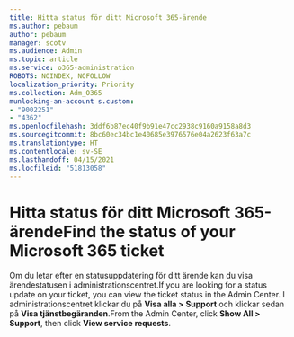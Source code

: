 ```yaml
---
title: Hitta status för ditt Microsoft 365-ärende
ms.author: pebaum
author: pebaum
manager: scotv
ms.audience: Admin
ms.topic: article
ms.service: o365-administration
ROBOTS: NOINDEX, NOFOLLOW
localization_priority: Priority
ms.collection: Adm_O365
munlocking-an-account s.custom:
- "9002251"
- "4362"
ms.openlocfilehash: 3ddf6b87ec40f9b91e47cc2938c9160a9158a8d3
ms.sourcegitcommit: 8bc60ec34bc1e40685e3976576e04a2623f63a7c
ms.translationtype: HT
ms.contentlocale: sv-SE
ms.lasthandoff: 04/15/2021
ms.locfileid: "51813058"
---
```

# <a name="find-the-status-of-your-microsoft-365-ticket"></a><span data-ttu-id="2667f-102">Hitta status för ditt Microsoft 365-ärende</span><span class="sxs-lookup"><span data-stu-id="2667f-102">Find the status of your Microsoft 365 ticket</span></span>

<span data-ttu-id="2667f-103">Om du letar efter en statusuppdatering för ditt ärende kan du visa ärendestatusen i administrationscentret.</span><span class="sxs-lookup"><span data-stu-id="2667f-103">If you are looking for a status update on your ticket, you can view the ticket status in the Admin Center.</span></span> <span data-ttu-id="2667f-104">I administrationscentret klickar du på **Visa alla > Support** och klickar sedan på **Visa tjänstbegäranden**.</span><span class="sxs-lookup"><span data-stu-id="2667f-104">From the Admin Center, click **Show All > Support**, then click **View service requests**.</span></span>

